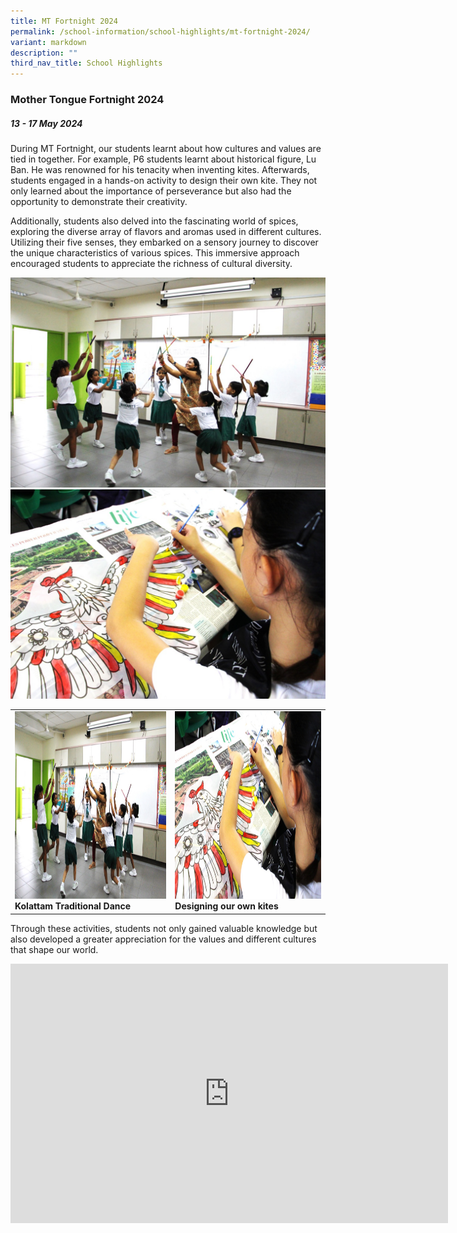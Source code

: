 ```yaml
---
title: MT Fortnight 2024
permalink: /school-information/school-highlights/mt-fortnight-2024/
variant: markdown
description: ""
third_nav_title: School Highlights
---
```

### Mother Tongue Fortnight 2024

##### 13 - 17 May 2024

During MT Fortnight, our students learnt about how cultures and values are tied in together. For example, P6 students learnt about historical figure, Lu Ban. He was renowned for his tenacity when inventing kites. Afterwards, students engaged in a hands-on activity to design their own kite. They not only learned about the importance of perseverance but also had the opportunity to demonstrate their creativity.

Additionally, students also delved into the fascinating world of spices, exploring the diverse array of flavors and aromas used in different cultures. Utilizing their five senses, they embarked on a sensory journey to discover the unique characteristics of various spices. This immersive approach encouraged students to appreciate the richness of cultural diversity.

![](/images/MT%20Fortnight%202024/kollattam.jpg)
![](/images/MT%20Fortnight%202024/designkites.jpg)

<table>
<tbody><tr>
		<td><img alt="childday01" src="/images/MT%20Fortnight%202024/kollattam.jpg" style="width:450px;height:300px;"><b>Kolattam Traditional Dance</b></td>
		<td><img alt="childday02" src="/images/MT%20Fortnight%202024/designkites.jpg" style="width:450px;height:300px;"><b>Designing our own kites</b></td>
</tr></tbody></table>


Through these activities, students not only gained valuable knowledge but also developed a greater appreciation for the values and different cultures that shape our world.

<center><iframe allowfullscreen="" allow="accelerometer; autoplay; clipboard-write; encrypted-media; gyroscope; picture-in-picture; web-share" frameborder="0" title="YouTube video player" src="https://www.youtube.com/embed/cXaQuMNvn0w?si=yBcreL9b5QrIduPo" height="415" width="700"></iframe></center>